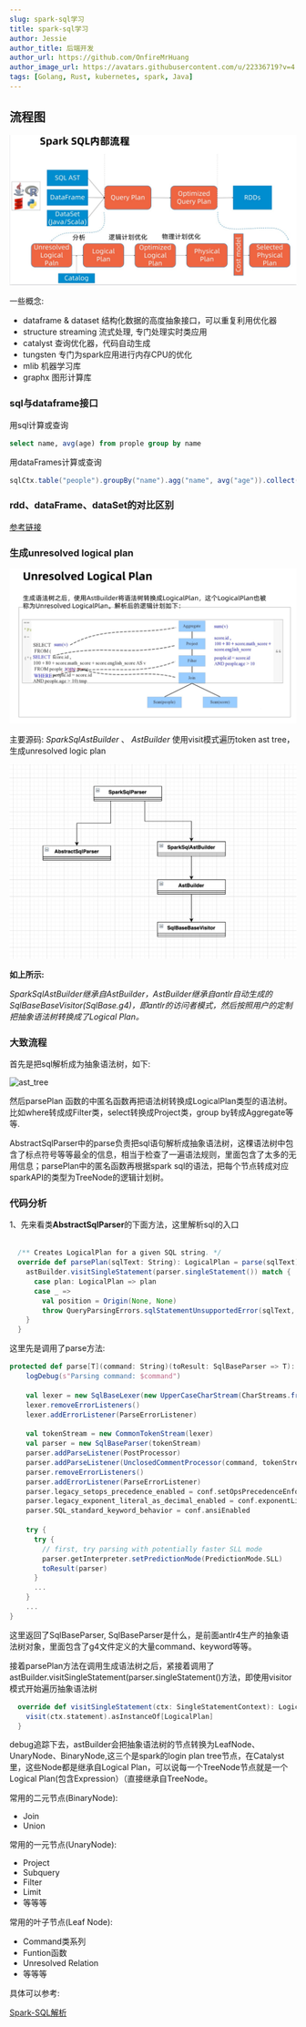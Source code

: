 ```yaml
---
slug: spark-sql学习
title: spark-sql学习
author: Jessie
author_title: 后端开发
author_url: https://github.com/OnfireMrHuang
author_image_url: https://avatars.githubusercontent.com/u/22336719?v=4
tags: [Golang, Rust, kubernetes, spark, Java]
---
```




## 流程图

![spark-sql](../static/img/spark-sql.jpg)

一些概念:

* dataframe & dataset 结构化数据的高度抽象接口，可以重复利用优化器
* structure streaming 流式处理, 专门处理实时类应用
* catalyst 查询优化器，代码自动生成
* tungsten 专门为spark应用进行内存CPU的优化
* mlib 机器学习库
* graphx 图形计算库

### sql与dataframe接口

用sql计算或查询

```sql
select name, avg(age) from prople group by name
```

用dataFrames计算或查询

```java
sqlCtx.table("people").groupBy("name").agg("name", avg("age")).collect()

```

### rdd、dataFrame、dataSet的对比区别

[参考链接](https://andr-robot.github.io/RDD-DataFrame%E5%92%8CDataSet%E5%8C%BA%E5%88%AB)

### 生成unresolved logical plan

![unresolved_logical_plan](../static/img/unresolved_logical_plan.jpg)

主要源码:  _SparkSqlAstBuilder_ 、 _AstBuilder_
使用visit模式遍历token ast tree，生成unresolved logic plan

![类图](../static/img/spark-sql-class.png)

**如上所示:**

_SparkSqlAstBuilder继承自AstBuilder，AstBuilder继承自antlr自动生成的SqlBaseBaseVisitor(SqlBase.g4)，即antlr的访问者模式，然后按照用户的定制把抽象语法树转换成了Logical Plan。_

### 大致流程

首先是把sql解析成为抽象语法树，如下:

![ast_tree](https://pic4.zhimg.com/80/v2-4de68ad4014c51bce74dd801bafedd9f_1440w.jpg)

然后parsePlan 函数的中匿名函数再把语法树转换成LogicalPlan类型的语法树。比如where转成成Filter类，select转换成Project类，group by转成Aggregate等等.

AbstractSqlParser中的parse负责把sql语句解析成抽象语法树，这棵语法树中包含了标点符号等等最全的信息，相当于检查了一遍语法规则，里面包含了太多的无用信息；parsePlan中的匿名函数再根据spark sql的语法，把每个节点转成对应sparkAPI的类型为TreeNode的逻辑计划树。


### 代码分析

1、先来看类**AbstractSqlParser**的下面方法，这里解析sql的入口

```scala

  /** Creates LogicalPlan for a given SQL string. */
  override def parsePlan(sqlText: String): LogicalPlan = parse(sqlText) { parser =>
    astBuilder.visitSingleStatement(parser.singleStatement()) match {
      case plan: LogicalPlan => plan
      case _ =>
        val position = Origin(None, None)
        throw QueryParsingErrors.sqlStatementUnsupportedError(sqlText, position)
    }
  }
```

这里先是调用了parse方法:

```scala
protected def parse[T](command: String)(toResult: SqlBaseParser => T): T = {
    logDebug(s"Parsing command: $command")

    val lexer = new SqlBaseLexer(new UpperCaseCharStream(CharStreams.fromString(command)))
    lexer.removeErrorListeners()
    lexer.addErrorListener(ParseErrorListener)

    val tokenStream = new CommonTokenStream(lexer)
    val parser = new SqlBaseParser(tokenStream)
    parser.addParseListener(PostProcessor)
    parser.addParseListener(UnclosedCommentProcessor(command, tokenStream))
    parser.removeErrorListeners()
    parser.addErrorListener(ParseErrorListener)
    parser.legacy_setops_precedence_enabled = conf.setOpsPrecedenceEnforced
    parser.legacy_exponent_literal_as_decimal_enabled = conf.exponentLiteralAsDecimalEnabled
    parser.SQL_standard_keyword_behavior = conf.ansiEnabled

    try {
      try {
        // first, try parsing with potentially faster SLL mode
        parser.getInterpreter.setPredictionMode(PredictionMode.SLL)
        toResult(parser)
      }
      ...
    }
    ...
}
```

这里返回了SqlBaseParser, SqlBaseParser是什么，是前面antlr4生产的抽象语法树对象，里面包含了g4文件定义的大量command、keyword等等。

接着parsePlan方法在调用生成语法树之后，紧接着调用了astBuilder.visitSingleStatement(parser.singleStatement()方法，即使用visitor模式开始遍历抽象语法树

```scala
  override def visitSingleStatement(ctx: SingleStatementContext): LogicalPlan = withOrigin(ctx) {
    visit(ctx.statement).asInstanceOf[LogicalPlan]
  }
```

debug追踪下去，astBuilder会把抽象语法树的节点转换为LeafNode、UnaryNode、BinaryNode,这三个是spark的login plan tree节点，在Catalyst里，这些Node都是继承自Logical Plan，可以说每一个TreeNode节点就是一个Logical Plan(包含Expression）（直接继承自TreeNode。

常用的二元节点(BinaryNode):

* Join
* Union

常用的一元节点(UnaryNode):

* Project
* Subquery
* Filter
* Limit
* 等等等

常用的叶子节点(Leaf Node):

* Command类系列
* Funtion函数
* Unresolved Relation
* 等等等

具体可以参考:

[Spark-SQL解析](https://blog.csdn.net/lisenyeahyeah/article/details/83539105)
